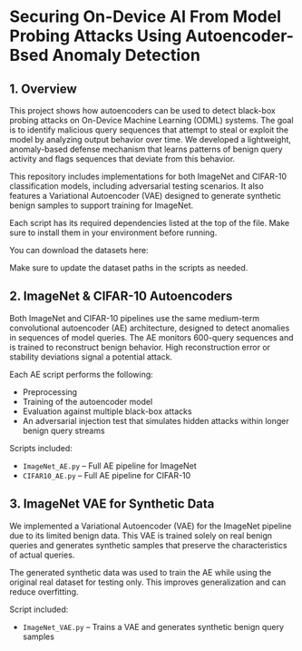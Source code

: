 # Securing On-Device AI From Model Probing Attacks Using Autoencoder-Bsed Anomaly Detection
## 1. Overview

This project shows how autoencoders can be used to detect black-box probing attacks on On-Device Machine Learning (ODML) systems. The goal is to identify malicious query sequences that attempt to steal or exploit the model by analyzing output behavior over time. We developed a lightweight, anomaly-based defense mechanism that learns patterns of benign query activity and flags sequences that deviate from this behavior.

This repository includes implementations for both ImageNet and CIFAR-10 classification models, including adversarial testing scenarios. It also features a Variational Autoencoder (VAE) designed to generate synthetic benign samples to support training for ImageNet.

Each script has its required dependencies listed at the top of the file. Make sure to install them in your environment before running.

You can download the datasets here:  

Make sure to update the dataset paths in the scripts as needed.

## 2. ImageNet & CIFAR-10 Autoencoders

Both ImageNet and CIFAR-10 pipelines use the same medium-term convolutional autoencoder (AE) architecture, designed to detect anomalies in sequences of model queries. The AE monitors 600-query sequences and is trained to reconstruct benign behavior. High reconstruction error or stability deviations signal a potential attack.

Each AE script performs the following:
- Preprocessing 
- Training of the autoencoder model
- Evaluation against multiple black-box attacks 
- An adversarial injection test that simulates hidden attacks within longer benign query streams

Scripts included:
- `ImageNet_AE.py` – Full AE pipeline for ImageNet
- `CIFAR10_AE.py` – Full AE pipeline for CIFAR-10

## 3. ImageNet VAE for Synthetic Data

We implemented a Variational Autoencoder (VAE) for the ImageNet pipeline due to its limited benign data. This VAE is trained solely on real benign queries and generates synthetic samples that preserve the characteristics of actual queries.

The generated synthetic data was used to train the AE while using the original real dataset for testing only. This improves generalization and can reduce overfitting.

Script included:
- `ImageNet_VAE.py` – Trains a VAE and generates synthetic benign query samples
